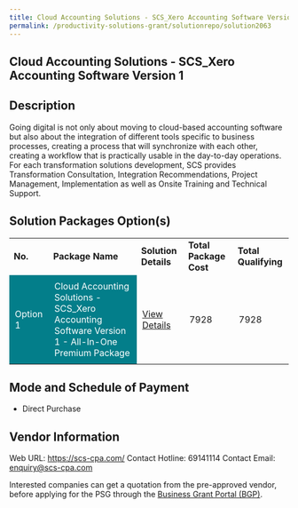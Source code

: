 ```yaml
---
title: Cloud Accounting Solutions - SCS_Xero Accounting Software Version 1
permalink: /productivity-solutions-grant/solutionrepo/solution2063
---
```


## Cloud Accounting Solutions - SCS_Xero Accounting Software Version 1

## Description

Going digital is not only about moving to cloud-based accounting software but also about the integration of different tools specific to business processes, creating a process that will synchronize with each other, creating a workflow that is practically usable in the day-to-day operations. For each transformation solutions development,  SCS provides Transformation Consultation, Integration Recommendations, Project Management, Implementation as well as Onsite Training and Technical Support.

## Solution Packages Option(s)

<table>
<tr>
<td><b>No.</b></td>
<td><b>Package Name</b></td>
<td><b>Solution Details</b></td>
<td><b>Total Package Cost</b></td>
<td><b>Total Qualifying</b></td>
</tr>
<tr>
<td style='padding: 10px; background-color: #037E8A; color: #FFFFFF;'>Option 1</td>
<td style='padding: 10px; background-color: #037E8A; color: #FFFFFF;'>Cloud Accounting Solutions - SCS_Xero Accounting Software Version 1 - All-In-One Premium Package</td>
<td style='padding: 10px;'><a href='https://www.gobusiness.gov.sg/images/psg/DesensitisedSingaporeCorporateServices_Annex_3_CRwef29April2021_Part_1.pdf' target='_blank'>View Details</a></td>
<td style='padding: 10px;'>7928</td>
<td style='padding: 10px;'>7928</td>
</tr>
</table>

## Mode and Schedule of Payment

 - Direct Purchase

## Vendor Information

 Web URL: https://scs-cpa.com/ 
Contact Hotline: 69141114 
Contact Email: enquiry@scs-cpa.com 


Interested companies can get a quotation from the pre-approved vendor, before applying for the PSG through the <a href='https://www.businessgrants.gov.sg/'>Business Grant Portal (BGP)</a>.

<script src="/jquery/resize-tables.js"></script>
